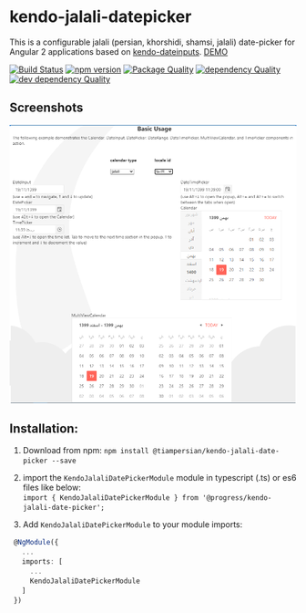 # kendo-jalali-datepicker
This is a configurable jalali (persian, khorshidi, shamsi, jalali) date-picker for Angular 2 applications based on [kendo-dateinputs](https://www.telerik.com/kendo-angular-ui/components/dateinputs/).
[DEMO](https://tiampersian.github.io/kendo-jalali-datepicker/)

[![Build Status](https://travis-ci.org/tiampersian/kendo-jalali-datepicker.svg?branch=master)](https://travis-ci.org/tiampersian/kendo-jalali-datepicker) 
[![npm version](https://badge.fury.io/js/kendo-jalali-datepicker.svg)](https://badge.fury.io/js/kendo-jalali-datepicker)
[![Package Quality](http://npm.packagequality.com/shield/kendo-jalali-datepicker.svg)](http://packagequality.com/#?package=kendo-jalali-datepicker)
[![dependency Quality](https://david-dm.org/tiampersian/kendo-jalali-datepicker.svg)](https://david-dm.org/tiampersian/kendo-jalali-datepicker)
[![dev dependency Quality](https://david-dm.org/tiampersian/kendo-jalali-datepicker/dev-status.svg)](https://david-dm.org/tiampersian/kendo-jalali-datepicker?type=dev)

## Screenshots

![](src/assets/screenshot.png)

## Installation:
1. Download from npm:
`npm install @tiampersian/kendo-jalali-date-picker --save` 
2. import the `KendoJalaliDatePickerModule` module in typescript (.ts) or es6 files like below:  
 `import { KendoJalaliDatePickerModule } from '@progress/kendo-jalali-date-picker';`  

 3. Add `KendoJalaliDatePickerModule` to your module imports:  
```ts
 @NgModule({
   ...
   imports: [
     ...
     KendoJalaliDatePickerModule
   ]
 })
```
